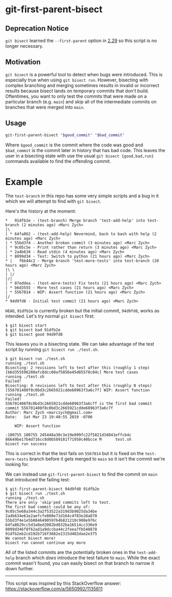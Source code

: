 # git-first-parent-bisect

## Deprecation Notice

`git bisect` learned the `--first-parent` option in [2.29] so this script
is no longer necessary.

[2.29]: https://github.com/git/git/blob/master/Documentation/RelNotes/2.29.0.txt

## Motivation

`git bisect` is a powerful tool to detect when bugs were introduced. This is
especially true when using `git bisect run`. However, bisecting with complex
branching and merging sometimes results in invalid or incorrect results because
bisect lands on temporary commits that don't build. Oftentimes, you want to
only test the commits that were made _on_ a particular branch (e.g. `main`)
and skip all of the intermediate commits on branches that were merged into
`main`.

## Usage

```bash
git-first-parent-bisect "$good_commit" "$bad_commit"
```

Where `$good_commit` is the commit where the code was good and `$bad_commit` is
the commit later in history that has bad code. This leaves the user in a
bisecting state with use the usual `git bisect {good,bad,run}` commands
available to find the offending commit.


# Example

The `test-branch` in this repo has some very simple scripts and a bug in it
which we will attempt to find with `git bisect`.

Here's the history at the moment:

```
*   91dfb2e - (test-branch) Merge branch 'test-add-help' into test-branch (2 minutes ago) <Marc Zych>
|\
| * 64fa862 - (test-add-help) Nevermind, back to bash with help (2 minutes ago) <Marc Zych>
| * 55bd3f4 - Another broken commit (3 minutes ago) <Marc Zych>
| * 9c05c5e - Print rather than return (3 minutes ago) <Marc Zych>
| * 2a4b634 - Read stdin (4 minutes ago) <Marc Zych>
| * 8099d34 - Test: Switch to python (21 hours ago) <Marc Zych>
* |   f6b44c2 - Merge branch 'test-more-tests' into test-branch (20 hours ago) <Marc Zych>
|\ \
| |/
|/|
| * 07eddea - (test-more-tests) Fix tests (21 hours ago) <Marc Zych>
| * b6d3555 - More test cases (21 hours ago) <Marc Zych>
| * 5567014 - WIP: Assert function (21 hours ago) <Marc Zych>
|/
* 94d9fd8 - Initial test commit (21 hours ago) <Marc Zych>
```

`HEAD`, `91dfb2e` is currently broken but the initial commit, `94d9fd8`, works
as intended. Let's try normal `git bisect` first:

```
$ git bisect start
$ git bisect bad 91dfb2e
$ git bisect good 94d9fd8
```

This leaves you in a bisecting state. We can take advantage of the test script
by running `git bisect run ./test.sh`.

```
$ git bisect run ./test.sh
running ./test.sh
Bisecting: 2 revisions left to test after this (roughly 1 step)
[b6d355596280afc8dcc60af5056e45d85578c84c] More test cases
running ./test.sh
Failed!
Bisecting: 0 revisions left to test after this (roughly 0 steps)
[556701408f8c0bd3c2665921cdde68963f3a6c7f] WIP: Assert function
running ./test.sh
Failed!
556701408f8c0bd3c2665921cdde68963f3a6c7f is the first bad commit
commit 556701408f8c0bd3c2665921cdde68963f3a6c7f
Author: Marc Zych <marczych@gmail.com>
Date:   Sat Mar 23 19:40:55 2019 -0700

    WIP: Assert function

:100755 100755 245448a30c3e19e899fc22f5821d3d041effcb4c 86649be17b4d716cc8d0b589181f71950c40bcce M      test.sh
bisect run success
```

This is correct in that the test fails on `5567014` but it is fixed on the
`test-more-tests` branch before it gets merged to `main` so it isn't the commit
we're looking for.

We can instead use `git-first-parent-bisect` to find the commit on `main`
that introduced the failing test:

```
$ git-first-parent-bisect 94d9fd8 91dfb2e
$ git bisect run ./test.sh
running ./test.sh
There are only 'skip'ped commits left to test.
The first bad commit could be any of:
9c05c5e68a344c3a2f53522a319d3b9025da34be
2a4b634e61e2aefcfe800e71d164c4f83e28a078
55bd3f4e1e5b084649059764b821210c908e976c
64fa8629cc5d3a0ed2082bd832ba16514cc336e9
8099d346f8f62ad1a9dccba44c2feea7fb548878
91dfb2eb2cd192b716f3682e2315d482dae2e375
We cannot bisect more!
bisect run cannot continue any more
```

All of the listed commits are the potentially broken ones in the
`test-add-help` branch which _does_ introduce the test failure to `main`. While
the exact commit wasn't found, you can easily bisect on that branch to narrow
it down further.

--------------

This script was inspired by this StackOverflow answer: https://stackoverflow.com/a/5650992/1135611
